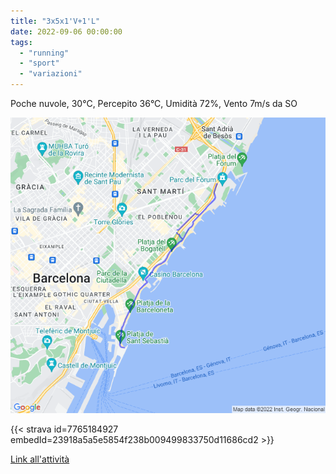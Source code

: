 ```yaml
---
title: "3x5x1'V+1'L"
date: 2022-09-06 00:00:00
tags: 
  - "running"
  - "sport"
  - "variazioni"
---
```


Poche nuvole, 30°C, Percepito 36°C, Umidità 72%, Vento 7m/s da SO

![](images/20220906-activity-map.png)

{{< strava id=7765184927 embedId=23918a5a5e5854f238b009499833750d11686cd2 >}}

[Link all'attività](https://strava.com/activities/7765184927)
